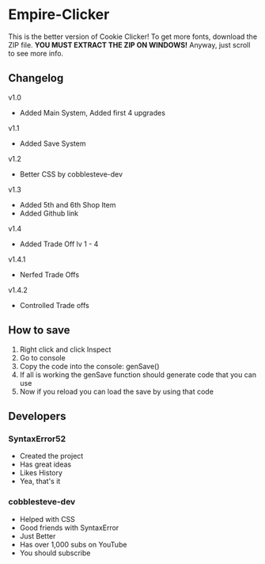 # Empire-Clicker
This is the better version of Cookie Clicker! To get more fonts, download the ZIP file. <b>YOU MUST EXTRACT THE ZIP ON WINDOWS!</b> Anyway, just scroll to see more info.


## Changelog
v1.0 
- Added Main System, Added first 4 upgrades

v1.1 
- Added Save System

v1.2
- Better CSS by cobblesteve-dev

v1.3
- Added 5th and 6th Shop Item
- Added Github link

v1.4
- Added Trade Off lv 1 - 4

v1.4.1
- Nerfed Trade Offs

v1.4.2
- Controlled Trade offs

## How to save
1. Right click and click Inspect
2. Go to console
3. Copy the code into the console: genSave()
4. If all is working the genSave function should generate code that you can use
5. Now if you reload you can load the save by using that code

## Developers

### SyntaxError52
- Created the project
- Has great ideas
- Likes History
- Yea, that's it

### cobblesteve-dev
- Helped with CSS
- Good friends with SyntaxError
- Just Better
- Has over 1,000 subs on YouTube
- You should subscribe
